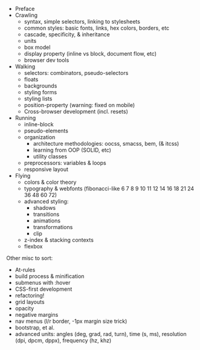 * Preface
* Crawling
  * syntax, simple selectors, linking to stylesheets
  * common styles: basic fonts, links, hex colors, borders, etc
  * cascade, specificity, & inheritance
  * units
  * box model
  * display property (inline vs block, document flow, etc)
  * browser dev tools
* Walking
  * selectors: combinators, pseudo-selectors
  * floats
  * backgrounds
  * styling forms
  * styling lists
  * position-property (warning: fixed on mobile)
  * Cross-browser development (incl. resets)
* Running
  * inline-block
  * pseudo-elements
  * organization
    * architecture methodologies: oocss, smacss, bem, (& itcss)
    * learning from OOP (SOLID, etc)
    * utility classes
  * preprocessors: variables & loops
  * responsive layout
* Flying
  * colors & color theory
  * typography & webfonts (fibonacci-like 6 7 8 9 10 11 12 14 16 18 21 24 36 48 60 72)
  * advanced styling:
    * shadows
    * transitions
    * animations
    * transformations
    * clip
  * z-index & stacking contexts
  * flexbox

Other misc to sort:

* At-rules
* build process & minification
* submenus with :hover
* CSS-first development
* refactoring!
* grid layouts
* opacity
* negative margins
* nav menus (l/r border, -1px margin size trick)
* bootstrap, et al.
* advanced units: angles (deg, grad, rad, turn), time (s, ms), resolution (dpi, dpcm, dppx), frequency (hz, khz)
